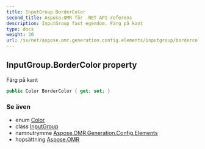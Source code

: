 ```yaml
---
title: InputGroup.BorderColor
second_title: Aspose.OMR för .NET API-referens
description: InputGroup fast egendom. Färg på kant
type: docs
weight: 30
url: /sv/net/aspose.omr.generation.config.elements/inputgroup/bordercolor/
---
```

## InputGroup.BorderColor property

Färg på kant

```csharp
public Color BorderColor { get; set; }
```

### Se även

* enum [Color](../../../aspose.omr.generation/color/)
* class [InputGroup](../)
* namnutrymme [Aspose.OMR.Generation.Config.Elements](../../inputgroup/)
* hopsättning [Aspose.OMR](../../../)


